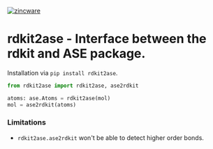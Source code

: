 [![zincware](https://img.shields.io/badge/Powered%20by-zincware-darkcyan)](https://github.com/zincware)
# rdkit2ase - Interface between the rdkit and ASE package.

Installation via `pip install rdkit2ase`.

```py
from rdkit2ase import rdkit2ase, ase2rdkit

atoms: ase.Atoms = rdkit2ase(mol)
mol = ase2rdkit(atoms)
```

### Limitations
- `rdkit2ase.ase2rdkit` won't be able to detect higher order bonds.
